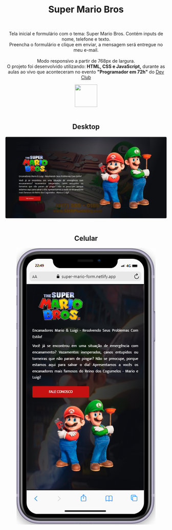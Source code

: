 <h1 align=center>Super Mario Bros</h1>
<br>
<p align=center>Tela inicial e formulário com o tema: Super Mario Bros. Contém inputs de nome, telefone e texto.
  <br> Preencha o formulário e clique em enviar, a mensagem será entregue no meu e-mail.<br><br> 
  Modo responsivo a partir de 768px de largura.
  <br>
  O projeto foi desenvolvido utilizando: <b>HTML, CSS e JavaScript,</b> durante as aulas ao vivo que aconteceram no evento <b>"Programador em 72h"</b> do <a href="https://rodolfomori.com.br/devclub/" target="_blank">Dev Club</a></p>
<div align=center>
  <a href="https://rodolfomori.com.br/devclub/">
    <img width=70px height=70px src="https://rodolfomori.com.br/wp-content/webp-express/webp-images/uploads/elementor/thumbs/LOGO_1-pl6s0w83bob17fyv2myc9hccfjkrd6md916y3lfbcg.png.webp">
  </a>
</div>
<br>

<div align=center>
  <h2>Desktop</h2>
    <img src="https://raw.githubusercontent.com/RuthLopesDiniz/Site_Super_Mario/c6a6ac469b6d5fc0d9ab48e1fa693721a6169a2c/assets/desktop.PNG">
    <br><br>
  <div align=center>
  <h2>Celular</h2>
    <img src="https://github.com/RuthLopesDiniz/Site_Super_Mario/blob/main/assets/telaCelular.PNG?raw=true">
   
